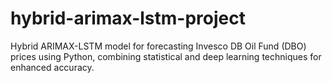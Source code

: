 # hybrid-arimax-lstm-project
Hybrid ARIMAX-LSTM model for forecasting Invesco DB Oil Fund (DBO) prices using Python, combining statistical and deep learning techniques for enhanced accuracy.
